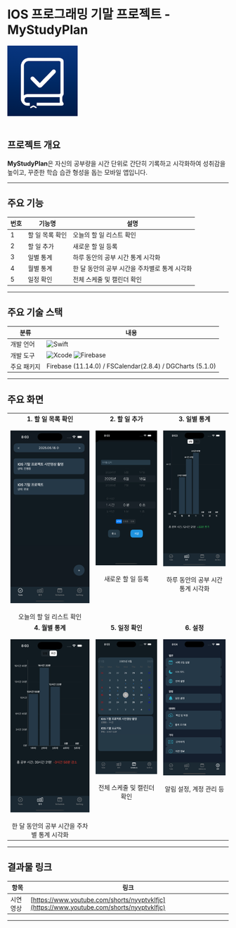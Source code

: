 # IOS 프로그래밍 기말 프로젝트 - MyStudyPlan
 <img src="./images/AppIcon.png" width="160"/><br><br>
## 프로젝트 개요

**MyStudyPlan**은 자신의 공부량을 시간 단위로 간단히 기록하고 시각화하여 성취감을 높이고, 꾸준한 학습 습관 형성을 돕는 모바일 앱입니다.

---

## 주요 기능

| 번호 | 기능명 | 설명 |
|---|---|---|
| 1 | 할 일 목록 확인 | 오늘의 할 일 리스트 확인 |
| 2 | 할 일 추가 | 새로운 할 일 등록 |
| 3 | 일별 통계 | 하루 동안의 공부 시간 통계 시각화 |
| 4 | 월별 통계 | 한 달 동안의 공부 시간을 주차별로 통계 시각화 |
| 5 | 일정 확인 | 전체 스케줄 및 캘린더 확인 |
---

## 주요 기술 스택

| 분류 | 내용 |
| --- | --- |
| 개발 언어 | ![Swift](https://img.shields.io/badge/Swift-FA7343?style=for-the-badge&logo=swift&logoColor=white) |
| 개발 도구 | ![Xcode](https://img.shields.io/badge/Xcode-147EFB?style=for-the-badge&logo=xcode&logoColor=white) ![Firebase](https://img.shields.io/badge/Firebase-FFCA28?style=for-the-badge&logo=firebase&logoColor=black) |
| 주요 패키지 | Firebase (11.14.0) / FSCalendar(2.8.4) / DGCharts (5.1.0) |

---

## 주요 화면

<table>
  <tr>
    <td align="center" valign="top">
      <b>1. 할 일 목록 확인</b><br><br>
      <img src="./images/TodoScreen.png" width="200"/><br><br>
      오늘의 할 일 리스트 확인
    </td>
    <td align="center" valign="top">
      <b>2. 할 일 추가</b><br><br>
      <img src="./images/TodoAddScreen.png" width="200"/><br><br>
      새로운 할 일 등록
    </td>
    <td align="center" valign="top">
      <b>3. 일별 통계</b><br><br>
      <img src="./images/DailyStatsScreen.png" width="200"/><br><br>
      하루 동안의 공부 시간 통계 시각화
    </td>
  </tr>
  <tr>
    <td align="center" valign="top">
      <b>4. 월별 통계</b><br><br>
      <img src="./images/MonthStatsScreen.png" width="200"/><br><br>
      한 달 동안의 공부 시간을 주차별 통계 시각화
    </td>
    <td align="center" valign="top">
      <b>5. 일정 확인</b><br><br>
      <img src="./images/ScheduleScreen.png" width="200"/><br><br>
      전체 스케줄 및 캘린더 확인
    </td>
    <td align="center" valign="top">
      <b>6. 설정</b><br><br>
      <img src="./images/SettingsScreen.png" width="200"/><br><br>
      알림 설정, 계정 관리 등
    </td>
  </tr>
</table>


---


## 결과물 링크

| 항목 | 링크 |
|---|---|
| 시연 영상 | [https://www.youtube.com/shorts/nyvptvkIfjc](https://www.youtube.com/shorts/nyvptvkIfjc) |

---
